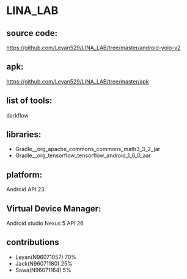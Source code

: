 # LINA_LAB  

## source code:
https://github.com/Leyan529/LINA_LAB/tree/master/android-yolo-v2

## apk:
https://github.com/Leyan529/LINA_LAB/tree/master/apk

## list of tools:
darkflow

## libraries:
* Gradle__org_apache_commons_commons_math3_3_2_jar
* Gradle__org_tensorflow_tensorflow_android_1_6_0_aar


## platform:
Android API 23


## Virtual Device Manager:
Android studio Nexus 5 API 26

## contributions
* Leyan(N96071057) 70%
* Jack(N96071180)  25%
* Sawa(N96071164)   5%
